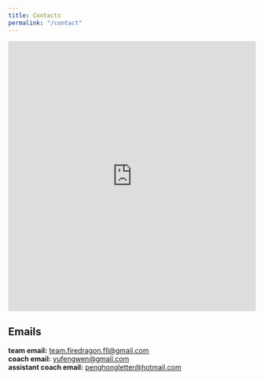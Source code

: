 ```yaml
---
title: Contacts
permalink: "/contact"
---
```


<iframe src="https://services.cognitoforms.com/f/g8KinvyjSEWgFbGIIrj4pA?id=2" style="position:relative;width:1px;min-width:100%;*width:100%;" frameborder="0" scrolling="yes" seamless="seamless" height="548" width="100%"></iframe>
<script src="https://services.cognitoforms.com/scripts/embed.js"></script>  

## Emails

**team email:** [team.firedragon.fll@gmail.com](mailto:team.firedragon.fll@gmail.com)  
**coach email:** [yufengwen@gmail.com](mailto:yufengwen@gmail.com)  
**assistant coach email:** [penghongletter@hotmail.com](mailto:penghongletter@hotmail.com)  
